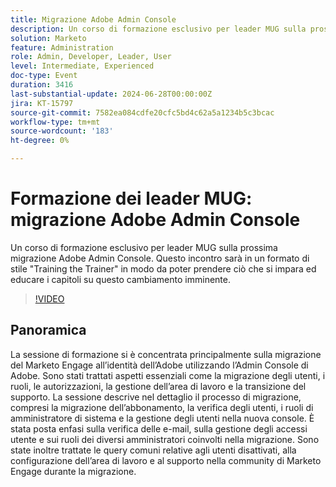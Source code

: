 ```yaml
---
title: Migrazione Adobe Admin Console
description: Un corso di formazione esclusivo per leader MUG sulla prossima migrazione Adobe Admin Console. Questo incontro sarà in un formato di stile "Training the Trainer" in modo da poter prendere ciò che si impara ed educare i capitoli su questo cambiamento imminente.
solution: Marketo
feature: Administration
role: Admin, Developer, Leader, User
level: Intermediate, Experienced
doc-type: Event
duration: 3416
last-substantial-update: 2024-06-28T00:00:00Z
jira: KT-15797
source-git-commit: 7582ea084cdfe20cfc5bd4c62a5a1234b5c3bcac
workflow-type: tm+mt
source-wordcount: '183'
ht-degree: 0%

---
```



# Formazione dei leader MUG: migrazione Adobe Admin Console

Un corso di formazione esclusivo per leader MUG sulla prossima migrazione Adobe Admin Console. Questo incontro sarà in un formato di stile &quot;Training the Trainer&quot; in modo da poter prendere ciò che si impara ed educare i capitoli su questo cambiamento imminente.

>[!VIDEO](https://video.tv.adobe.com/v/3430920/?learn=on)

## Panoramica

La sessione di formazione si è concentrata principalmente sulla migrazione del Marketo Engage all’identità dell’Adobe utilizzando l’Admin Console di Adobe. Sono stati trattati aspetti essenziali come la migrazione degli utenti, i ruoli, le autorizzazioni, la gestione dell’area di lavoro e la transizione del supporto. La sessione descrive nel dettaglio il processo di migrazione, compresi la migrazione dell’abbonamento, la verifica degli utenti, i ruoli di amministratore di sistema e la gestione degli utenti nella nuova console. È stata posta enfasi sulla verifica delle e-mail, sulla gestione degli accessi utente e sui ruoli dei diversi amministratori coinvolti nella migrazione. Sono state inoltre trattate le query comuni relative agli utenti disattivati, alla configurazione dell’area di lavoro e al supporto nella community di Marketo Engage durante la migrazione.
